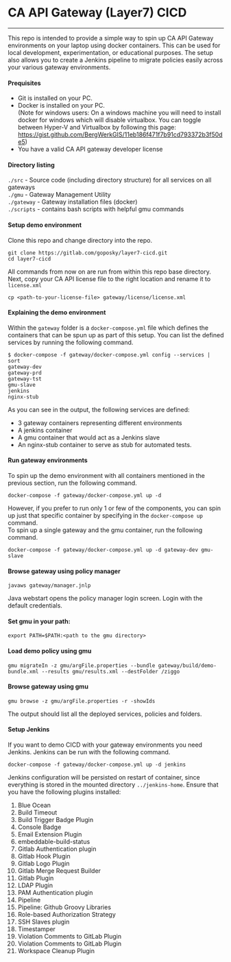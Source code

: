 # CA API Gateway (Layer7) CICD
------------------------------
This repo is intended to provide a simple way to spin up CA API Gateway environments on your laptop using docker containers. This can be used for local development, experimentation, or educational purposes. The setup also allows you to create a Jenkins pipeline to migrate policies easily across your various gateway environments.

#### Prequisites
- Git is installed on your PC.
- Docker is installed on your PC.\
(Note for windows users: On a windows machine you will need to install docker for windows which will disable virtualbox. You can toggle between Hyper-V and Virtualbox by following this page: https://gist.github.com/BergWerkGIS/11eb186f471f7b91cd793372b3f50de5)
- You have a valid CA API gateway developer license

#### Directory listing
`./src` - Source code (including directory structure) for all services on all gateways\
`./gmu` - Gateway Management Utility\
`./gateway` - Gateway installation files (docker)\
`./scripts` - contains bash scripts with helpful gmu commands

#### Setup demo environment 
Clone this repo and change directory into the repo. 
```
git clone https://gitlab.com/goposky/layer7-cicd.git
cd layer7-cicd
```
All commands from now on are run from within this repo base directory.\
Next, copy your CA API license file to the right location and rename it to `license.xml`
```
cp <path-to-your-license-file> gateway/license/license.xml
```

#### Explaining the demo environment
Within the `gateway` folder is a `docker-compose.yml` file which defines the containers that can be spun up as part of this setup. You can list the defined services by running the following command.
```
$ docker-compose -f gateway/docker-compose.yml config --services | sort
gateway-dev
gateway-prd
gateway-tst
gmu-slave
jenkins
nginx-stub
```
As you can see in the output, the following services are defined:
- 3 gateway containers representing different environments
- A jenkins container
- A gmu container that would act as a Jenkins slave
- An nginx-stub container to serve as stub for automated tests.

#### Run gateway environments
To spin up the demo environment with all containers mentioned in the previous section, run the following command.
```
docker-compose -f gateway/docker-compose.yml up -d
```
However, if you prefer to run only 1 or few of the components, you can spin up just that specific container by specifying in the `docker-compose up` command.\
To spin up a single gateway and the gmu container, run the following command.
```
docker-compose -f gateway/docker-compose.yml up -d gateway-dev gmu-slave
```
#### Browse gateway using policy manager
```
javaws gateway/manager.jnlp
```
Java webstart opens the policy manager login screen. Login with the default credentials.
#### Set gmu in your path:
```
export PATH=$PATH:<path to the gmu directory>
```
#### Load demo policy using gmu
```
gmu migrateIn -z gmu/argFile.properties --bundle gateway/build/demo-bundle.xml --results gmu/results.xml --destFolder /ziggo
```
#### Browse gateway using gmu
```
gmu browse -z gmu/argFile.properties -r -showIds
```
The output should list all the deployed services, policies and folders.

#### Setup Jenkins
If you want to demo CICD with your gateway environments you need Jenkins. Jenkins can be run with the following command. 
```
docker-compose -f gateway/docker-compose.yml up -d jenkins
```
Jenkins configuration will be persisted on restart of container, since everything is stored in the mounted directory `../jenkins-home`. Ensure that you have the following plugins installed:
1. Blue Ocean 
2. Build Timeout 
3. Build Trigger Badge Plugin 
4. Console Badge 
5. Email Extension Plugin 
6. embeddable-build-status 
7. Gitlab Authentication plugin 
8. Gitlab Hook Plugin 
9. Gitlab Logo Plugin 
10. Gitlab Merge Request Builder 
11. Gitlab Plugin 
12. LDAP Plugin 
13. PAM Authentication plugin 
14. Pipeline 
15. Pipeline: Github Groovy Libraries 
16. Role-based Authorization Strategy 
17. SSH Slaves plugin 
18. Timestamper 
19. Violation Comments to GitLab Plugin 
20. Violation Comments to GitLab Plugin 
21. Workspace Cleanup Plugin

